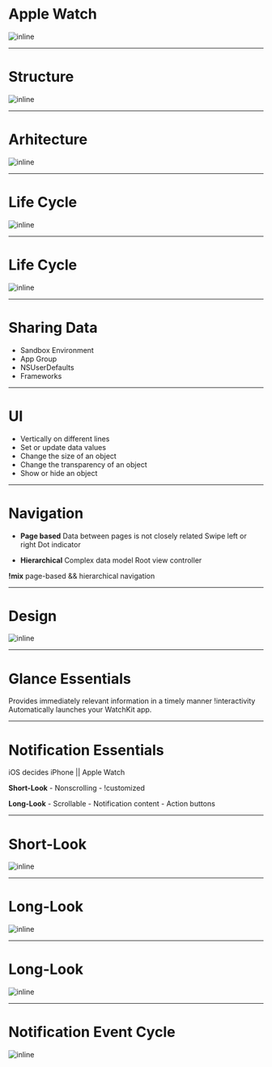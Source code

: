 # Apple Watch

![inline](Edition.jpg)

---

# Structure

![inline](WatchKitAppStructure.png)

---

# Arhitecture

![inline](Arhitecture.png)

---

# Life Cycle

![inline](LifeCycle.png)

---

# Life Cycle

![inline](LifeCycleInterface.png)

---

# Sharing Data

- Sandbox Environment
- App Group
- NSUserDefaults
- Frameworks

---

# UI

- Vertically on different lines
- Set or update data values
- Change the size of an object
- Change the transparency of an object
- Show or hide an object

---

# Navigation

- **Page based**
	Data between pages is not closely related
	Swipe left or right
	Dot indicator

- **Hierarchical**
	Complex data model
	Root view controller

**!mix** page-based && hierarchical navigation

---

# Design

![inline](Design.png)

---

# Glance Essentials

Provides immediately relevant information in a timely manner
!interactivity
Automatically launches your WatchKit app.

---

# Notification Essentials

iOS decides iPhone || Apple Watch

**Short-Look**
	- Nonscrolling
	- !customized

**Long-Look**
	- Scrollable
	- Notification content
	- Action buttons

---

# Short-Look

![inline](Short.png)

---

# Long-Look

![inline](Notification.png)

---

# Long-Look

![inline](CustomLongLook.png)

---

# Notification Event Cycle

![inline](NotificationEventCycle.png)